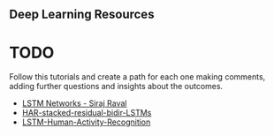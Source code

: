Deep Learning Resources
---

# TODO

Follow this tutorials and create a path for each one making comments, adding
further questions and insights about the outcomes.


* [LSTM Networks - Siraj Raval](https://www.youtube.com/watch?v=9zhrxE5PQgY)
* [HAR-stacked-residual-bidir-LSTMs](https://github.com/guillaume-chevalier/HAR-stacked-residual-bidir-LSTMs)  
* [LSTM-Human-Activity-Recognition](https://github.com/guillaume-chevalier/LSTM-Human-Activity-Recognition)
